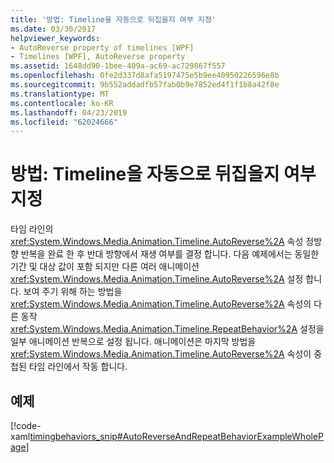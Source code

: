 ```yaml
---
title: '방법: Timeline을 자동으로 뒤집을지 여부 지정'
ms.date: 03/30/2017
helpviewer_keywords:
- AutoReverse property of timelines [WPF]
- Timelines [WPF], AutoReverse property
ms.assetid: 1648dd90-1bee-409a-ac69-ac729867f557
ms.openlocfilehash: 0fe2d337d8afa5197475e5b9ee40950226596e8b
ms.sourcegitcommit: 9b552addadfb57fab0b9e7852ed4f1f1b8a42f8e
ms.translationtype: MT
ms.contentlocale: ko-KR
ms.lasthandoff: 04/23/2019
ms.locfileid: "62024666"
---
```

# <a name="how-to-specify-whether-a-timeline-automatically-reverses"></a>방법: Timeline을 자동으로 뒤집을지 여부 지정
타임 라인의 <xref:System.Windows.Media.Animation.Timeline.AutoReverse%2A> 속성 정방향 반복을 완료 한 후 반대 방향에서 재생 여부를 결정 합니다. 다음 예제에서는 동일한 기간 및 대상 값이 포함 되지만 다른 여러 애니메이션 <xref:System.Windows.Media.Animation.Timeline.AutoReverse%2A> 설정 합니다. 보여 주기 위해 하는 방법을 <xref:System.Windows.Media.Animation.Timeline.AutoReverse%2A> 속성의 다른 동작 <xref:System.Windows.Media.Animation.Timeline.RepeatBehavior%2A> 설정을 일부 애니메이션 반복으로 설정 됩니다. 애니메이션은 마지막 방법을 <xref:System.Windows.Media.Animation.Timeline.AutoReverse%2A> 속성이 중첩된 타임 라인에서 작동 합니다.  
  
## <a name="example"></a>예제  
 [!code-xaml[timingbehaviors_snip#AutoReverseAndRepeatBehaviorExampleWholePage](~/samples/snippets/csharp/VS_Snippets_Wpf/timingbehaviors_snip/CSharp/AutoReverseExample.xaml#autoreverseandrepeatbehaviorexamplewholepage)]
